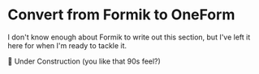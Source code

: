 # Convert from Formik to OneForm

I don't know enough about Formik to write out this section, but I've left it here for when I'm ready to tackle it.

🚧 Under Construction \(you like that 90s feel?\)


